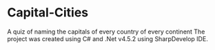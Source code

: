 # Capital-Cities
A quiz of naming the capitals of every country of every continent
The project was created using C# and .Net v4.5.2 using SharpDevelop IDE.
